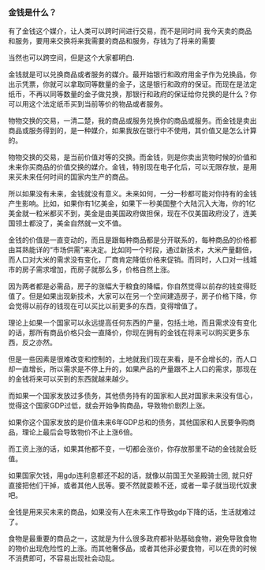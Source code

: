 ### 金钱是什么？

有了金钱这个媒介，让人类可以跨时间进行交易，而不是同时间
我今天卖的商品和服务，要用来交换将来我需要的商品和服务，存钱为了将来的需要

当然也可以跨空间，但是这个大家都明白.

金钱就是可以兑换商品或者服务的媒介。最开始银行和政府用金子作为兑换品，你出示凭票，你就可以拿取同等数量的金子，这是银行和政府的保证。而现在是法定纸币，不再以同等数量的金子做兑换，那银行和政府的保证给你兑换的是什么？你可以用这个法定纸币买到当前等价的物品或者服务。

物物交换的交易，一清二楚，我的商品或服务兑换你的商品或服务。而金钱是卖出商品或服务得到的，是一种媒介，如果我放在银行中不使用，其价值又是怎么计算的。

物物交换的交易，是当前价值对等的交换。而金钱，则是你卖出货物时候的价值和未来你买商品的价值交换的媒介。金钱，特别现在电子化后，可以无限存放，是用来买未来任何时间的国家内生产的商品。

所以如果没有未来，金钱就没有意义。未来如何，一分一秒都可能对你持有的金钱产生影响。比如，如果你有1亿美金，如果下一秒美国整个大陆沉入大海，你的1亿美金就一粒米都买不到，美金是由美国政府做担保，现在不仅美国政府没了，连美国领土都没了，美金自然就一文不值。

金钱的价值是一直变动的，而且是跟每种商品都是分开联系的，每种商品的价格都由耳熟能详的“市场供需”来决定。比如同一个时段，通过新技术，大米产量翻倍，而人口对大米的需求没有变化，厂商肯定降低价格来促销。而同时，人口对一线城市的房子需求增加，而房子就那么多，价格自然上涨。

因为两者都是必需品，房子的涨幅大于粮食的降幅，你自然觉得以前存的钱变得贬值了。但是如果出现新技术，大家可以在另一个空间建造房子，房子价格下降，你会觉得以前存的钱现在可以买比以前更多的东西，变得增值了。

理论上如果一个国家可以永远提高任何东西的产量，包括土地，而且需求没有变化的话，那所有商品价格只会一直降价，你现在拥有的金钱在将来可以购买更多东西，反之亦然。

但是一些因素是很难改变和控制的，土地就我们现在来看，是不会增长的，而人口却一直增长，所以需求是不停上升的，如果产品的产量跟不上人口的需求，那现在的金钱将来可以买到的东西就越来越少。

而如果一个国家发放过多债务，其他债务持有的国家和人民对国家未来没有信心，觉得这个国家GDP过低，就会开始争购商品，导致物价剧烈上涨。

如果你这个国家发放的是价值未来6年GDP总和的债务，其他国家和人民要争购商品，理论上最后会导致物价不止上涨6倍。

而工资上涨的话，如果其他都不变，一切都会涨价，你存放那里不动的金钱就会贬值。

如果国家欠钱，用gdp连利息都还不起的话，就像以前国王欠圣殿骑士团, 就只好直接把他们干掉，或者其他人民等。要不然就耍赖不还，或者一辈子就当现代奴隶吧。

金钱是用来买未来的商品，如果没有人在未来工作导致gdp下降的话，生活就难过了。

食物是最重要的商品之一，这就是为什么很多政府都补贴基础食物，避免导致食物的物价出现危险性的上涨。而其他奢侈品，或者其他非必要食物，可以在贵的时候不消费即可，不容易出现社会动乱。

